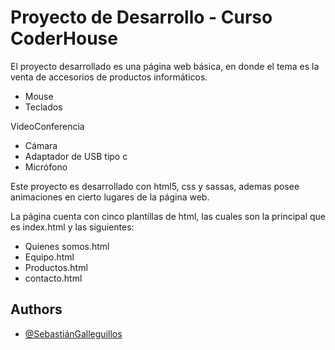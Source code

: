 
# Proyecto de Desarrollo - Curso CoderHouse

El proyecto desarrollado es una página web básica, en donde el tema es la venta de accesorios de productos informáticos.

-	Mouse 
-	Teclados

VideoConferencia
-	Cámara
-	Adaptador de USB tipo c
-	Micrófono 


Este proyecto es desarrollado con html5, css y sassas, ademas posee animaciones en cierto lugares de la página web.

La página cuenta con cinco plantillas de html, las cuales son la principal que es index.html y las siguientes:

-	Quienes somos.html
-	Equipo.html
-	Productos.html
-	contacto.html

## Authors
- [@SebastiánGalleguillos](https://github.com/sgalleguillos30/Desarrollo.git)




